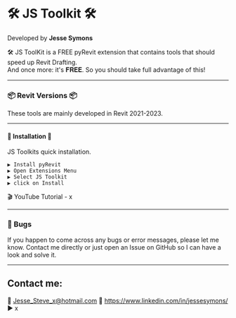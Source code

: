 # 🛠 JS Toolkit 🛠 


Developed by **Jesse Symons**  

🛠 JS ToolKit is a FREE pyRevit extension that contains tools that should speed up Revit Drafting.   
And once more: it's 𝐅𝐑𝐄𝐄. So you should take full advantage of this!



---
### 📦 Revit Versions 📦
These tools are mainly developed in Revit 2021-2023.

---
#### 💠 Installation 💠 
JS Toolkits quick installation.  

    ▶ Install pyRevit  
    ▶ Open Extensions Menu  
    ▶ Select JS Toolkit  
    ▶ click on Install

🎬 YouTube Tutorial - x

---
### 🐛 Bugs
If you happen to come across any bugs or error messages, please let me know. 
Contact me directly or just open an Issue on GitHub so I can have a look and solve it.

---

## Contact me:
📨  Jesse_Steve_x@hotmail.com 
🤵  https://www.linkedin.com/in/jessesymons/    
▶   x  
